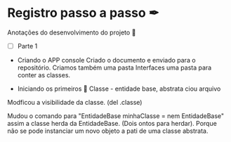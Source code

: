# Registro passo a passo ✒ 

 Anotações do desenvolvimento do projeto :tada:



-[ ] Parte 1

- Criando o APP console 
Criado o documento e enviado para o repositório. Criamos também uma pasta Interfaces uma pasta para conter as classes.

- Iniciando os primeiros 📂 
Classe - entidade base, abstrata ciou arquivo

Modficou a visibilidade da classe. (del .classe)

Mudou o comando para "EntidadeBase minhaClasse = nem EntidadeBase" assim a classe herda  da EntidadeBase. (Dois ontos para herdar). Porque não se pode instanciar um novo objeto a pati de uma classe abstrata.


  

